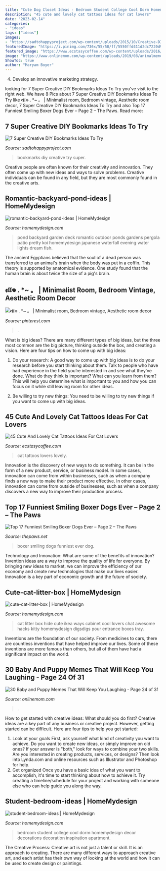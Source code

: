 ```yaml
---
title: "Cute Dog Closet Ideas - Bedroom Student College Cool Dorm Homemydesign Decor Decorations Decoration Inspiration Apartment"
description: "45 cute and lovely cat tattoos ideas for cat lovers"
date: "2023-02-14"
categories:
- "ideas"
tags: ["ideas"]
images:
- "https://sadtohappyproject.com/wp-content/uploads/2015/10/Creative-DIY-Bookmarks-Ideas4.jpg"
featuredImage: "https://i.pinimg.com/736x/55/50/ff/5550ffd411d2dc7220d9ed85e90b2285.jpg"
featured_image: "https://www.ecstasycoffee.com/wp-content/uploads/2016/09/Tiny-little-sneaking-kitty-on-ear..jpg"
image: "https://www.onlinemom.com/wp-content/uploads/2019/08/animalmeme24-featured.jpg"
ShowToc: true
author: "Maryam Boyer"
---
```



4. Develop an innovative marketing strategy.

	

		
looking for 7 Super Creative DIY Bookmarks Ideas To Try you've visit to the right web. We have 8 Pics about 7 Super Creative DIY Bookmarks Ideas To Try like 𝖊𝖑𝖑𖦹 . *~ 。 | Minimalist room, Bedroom vintage, Aesthetic room decor, 7 Super Creative DIY Bookmarks Ideas To Try and also Top 17 Funniest Smiling Boxer Dogs Ever – Page 2 – The Paws. Read more:
		
    
## 7 Super Creative DIY Bookmarks Ideas To Try

<img loading=lazy src="https://sadtohappyproject.com/wp-content/uploads/2015/10/Creative-DIY-Bookmarks-Ideas4.jpg" onerror="this.onerror=null;this.src='https://tse1.mm.bing.net/th?id=OIP.JxPAX7vM1NwKnUDY3OyN5QHaG_&amp;pid=15.1';" alt="7 Super Creative DIY Bookmarks Ideas To Try">

_Source: sadtohappyproject.com_

>bookmarks diy creative try super. 

	

Creative people are often known for their creativity and innovation. They often come up with new ideas and ways to solve problems. Creative individuals can be found in any field, but they are most commonly found in the creative arts.

    
## Romantic-backyard-pond-ideas | HomeMydesign

<img loading=lazy src="https://homemydesign.com/wp-content/uploads/2015/04/romantic-backyard-pond-ideas.jpg" onerror="this.onerror=null;this.src='https://tse1.mm.bing.net/th?id=OIP.kUpWmiJ2QA4-L7AEHvjeiAHaLH&amp;pid=15.1';" alt="romantic-backyard-pond-ideas | HomeMydesign">

_Source: homemydesign.com_

>pond backyard garden deck romantic outdoor ponds gardens pergola patio pretty koi homemydesign japanese waterfall evening water lights dream fish. 

	

The ancient Egyptians believed that the soul of a dead person was transferred to an animal's brain when the body was put in a coffin. This theory is supported by anatomical evidence. One study found that the human brain is about twice the size of a pig's brain.

    
## 𝖊𝖑𝖑𖦹 . *~ 。 | Minimalist Room, Bedroom Vintage, Aesthetic Room Decor

<img loading=lazy src="https://i.pinimg.com/736x/55/50/ff/5550ffd411d2dc7220d9ed85e90b2285.jpg" onerror="this.onerror=null;this.src='https://tse2.mm.bing.net/th?id=OIP.DqYCjhSOZpEaYUG4MiOJNgHaNL&amp;pid=15.1';" alt="𝖊𝖑𝖑𖦹 . *~ 。 | Minimalist room, Bedroom vintage, Aesthetic room decor">

_Source: pinterest.com_

>. 

	

What is big ideas?
There are many different types of big ideas, but the three most common are the big picture, thinking outside the box, and creating a vision. Here are four tips on how to come up with big ideas:
1. Do your research: A good way to come up with big ideas is to do your research before you start thinking about them. Talk to people who have had experience in the field you’re interested in and see what they’ve done. What do they think is important? What can you learn from them? This will help you determine what is important to you and how you can focus on it while still leaving room for other ideas.

2. Be willing to try new things: You need to be willing to try new things if you want to come up with big ideas.

    
## 45 Cute And Lovely Cat Tattoos Ideas For Cat Lovers

<img loading=lazy src="https://www.ecstasycoffee.com/wp-content/uploads/2016/09/Tiny-little-sneaking-kitty-on-ear..jpg" onerror="this.onerror=null;this.src='https://tse2.mm.bing.net/th?id=OIP.iBOVDixqxtxBwWSUmdX9BgHaKD&amp;pid=15.1';" alt="45 Cute And Lovely Cat Tattoos Ideas For Cat Lovers">

_Source: ecstasycoffee.com_

>cat tattoos lovers lovely. 

	

Innovation is the discovery of new ways to do something. It can be in the form of a new product, service, or business model. In some cases, innovation can come from within businesses, such as when a company finds a new way to make their product more effective. In other cases, innovation can come from outside of businesses, such as when a company discovers a new way to improve their production process.

    
## Top 17 Funniest Smiling Boxer Dogs Ever – Page 2 – The Paws

<img loading=lazy src="https://www.thepaws.net/wp-content/uploads/2018/12/smiling-boxer-dog-9.jpg" onerror="this.onerror=null;this.src='https://tse3.mm.bing.net/th?id=OIP.XhP3-iq7f7JMdqzD78YOKwHaNK&amp;pid=15.1';" alt="Top 17 Funniest Smiling Boxer Dogs Ever – Page 2 – The Paws">

_Source: thepaws.net_

>boxer smiling dogs funniest ever dog. 

	

Technology and Innovation: What are some of the benefits of innovation?
Invention ideas are a way to improve the quality of life for everyone. By bringing new ideas to market, we can improve the efficiency of our economy and create new technologies that make our lives easier. Innovation is a key part of economic growth and the future of society.

    
## Cute-cat-litter-box | HomeMydesign

<img loading=lazy src="https://homemydesign.com/wp-content/uploads/2014/03/cute-cat-litter-box.jpg" onerror="this.onerror=null;this.src='https://tse2.mm.bing.net/th?id=OIP.xHzWx2OHNzurTFlqnNm43QHaJ_&amp;pid=15.1';" alt="cute-cat-litter-box | HomeMydesign">

_Source: homemydesign.com_

>cat litter box hide cute ikea ways cabinet cool lovers chat awesome hacks kitty homemydesign digsdigs pour entrance boxes tray. 

	

Inventions are the foundation of our society. From medicines to cars, there are countless inventions that have helped improve our lives. Some of these inventions are more famous than others, but all of them have had a significant impact on the world.

    
## 30 Baby And Puppy Memes That Will Keep You Laughing - Page 24 Of 31

<img loading=lazy src="https://www.onlinemom.com/wp-content/uploads/2019/08/animalmeme24-featured.jpg" onerror="this.onerror=null;this.src='https://tse1.mm.bing.net/th?id=OIP.N79ngcVg-5DzlRPng3Q9NgHaLG&amp;pid=15.1';" alt="30 Baby and Puppy Memes That Will Keep You Laughing - Page 24 of 31">

_Source: onlinemom.com_

>. 

	

How to get started with creative ideas: What should you do first?
Creative ideas are a key part of any business or creative project. However, getting started can be difficult. Here are four tips to help you get started:
1. Look at your goals 
First, ask yourself what kind of creativity you want to achieve. Do you want to create new ideas, or simply improve on old ones? If your answer is "both," look for ways to combine your two skills. Are you interested in creating products, services, or designs? Then look into Lynda.com and online resources such as Illustrator and Photoshop for help.
2. Get organized 
Once you have a basic idea of what you want to accomplish, it's time to start thinking about how to achieve it. Try creating a timeline/schedule for your project and working with someone else who can help guide you along the way.

    
## Student-bedroom-ideas | HomeMydesign

<img loading=lazy src="https://homemydesign.com/wp-content/uploads/2014/02/student-bedroom-ideas.jpg" onerror="this.onerror=null;this.src='https://tse2.mm.bing.net/th?id=OIP.coNpgIvKQBOh36XTLdkHugHaFj&amp;pid=15.1';" alt="student-bedroom-ideas | HomeMydesign">

_Source: homemydesign.com_

>bedroom student college cool dorm homemydesign decor decorations decoration inspiration apartment. 

	

The Creative Process:
Creative art is not just a talent or skill. It is an approach to creating. There are many different ways to approach creative art, and each artist has their own way of looking at the world and how it can be used to create design or paintings.

